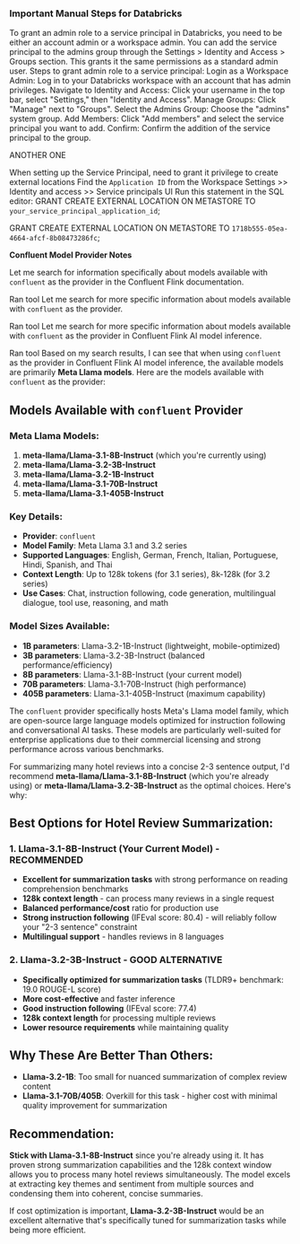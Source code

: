 ### Important Manual Steps for Databricks

To grant an admin role to a service principal in Databricks, you need to be either an account admin or a workspace admin. You can add the service principal to the admins group through the Settings > Identity and Access > Groups section. This grants it the same permissions as a standard admin user.
Steps to grant admin role to a service principal:
Login as a Workspace Admin: Log in to your Databricks workspace with an account that has admin privileges.
Navigate to Identity and Access: Click your username in the top bar, select "Settings," then "Identity and Access".
Manage Groups: Click "Manage" next to "Groups".
Select the Admins Group: Choose the "admins" system group.
Add Members: Click "Add members" and select the service principal you want to add.
Confirm: Confirm the addition of the service principal to the group.



ANOTHER ONE

When setting up the Service Principal, need to grant it privilege to create external locations
Find the `Application ID` from the Workspace Settings >> Identity and access >> Service principals UI
Run this statement in the SQL editor:
GRANT CREATE EXTERNAL LOCATION ON METASTORE TO `your_service_principal_application_id`;

GRANT CREATE EXTERNAL LOCATION ON METASTORE TO `1718b555-05ea-4664-afcf-8b08473286fc`;


**Confluent Model Provider Notes**

Let me search for information specifically about models available with `confluent` as the provider in the Confluent Flink documentation.

Ran tool
Let me search for more specific information about models available with `confluent` as the provider.

Ran tool
Let me search for more specific information about models available with `confluent` as the provider in Confluent Flink AI model inference.

Ran tool
Based on my search results, I can see that when using `confluent` as the provider in Confluent Flink AI model inference, the available models are primarily **Meta Llama models**. Here are the models available with `confluent` as the provider:

## Models Available with `confluent` Provider

### **Meta Llama Models:**

1. **meta-llama/Llama-3.1-8B-Instruct** (which you're currently using)
2. **meta-llama/Llama-3.2-3B-Instruct**
3. **meta-llama/Llama-3.2-1B-Instruct**
4. **meta-llama/Llama-3.1-70B-Instruct**
5. **meta-llama/Llama-3.1-405B-Instruct**

### **Key Details:**

- **Provider**: `confluent`
- **Model Family**: Meta Llama 3.1 and 3.2 series
- **Supported Languages**: English, German, French, Italian, Portuguese, Hindi, Spanish, and Thai
- **Context Length**: Up to 128k tokens (for 3.1 series), 8k-128k (for 3.2 series)
- **Use Cases**: Chat, instruction following, code generation, multilingual dialogue, tool use, reasoning, and math

### **Model Sizes Available:**
- **1B parameters**: Llama-3.2-1B-Instruct (lightweight, mobile-optimized)
- **3B parameters**: Llama-3.2-3B-Instruct (balanced performance/efficiency)
- **8B parameters**: Llama-3.1-8B-Instruct (your current model)
- **70B parameters**: Llama-3.1-70B-Instruct (high performance)
- **405B parameters**: Llama-3.1-405B-Instruct (maximum capability)

The `confluent` provider specifically hosts Meta's Llama model family, which are open-source large language models optimized for instruction following and conversational AI tasks. These models are particularly well-suited for enterprise applications due to their commercial licensing and strong performance across various benchmarks.


For summarizing many hotel reviews into a concise 2-3 sentence output, I'd recommend **meta-llama/Llama-3.1-8B-Instruct** (which you're already using) or **meta-llama/Llama-3.2-3B-Instruct** as the optimal choices. Here's why:

## **Best Options for Hotel Review Summarization:**

### **1. Llama-3.1-8B-Instruct (Your Current Model) - RECOMMENDED**
- **Excellent for summarization tasks** with strong performance on reading comprehension benchmarks
- **128k context length** - can process many reviews in a single request
- **Balanced performance/cost** ratio for production use
- **Strong instruction following** (IFEval score: 80.4) - will reliably follow your "2-3 sentence" constraint
- **Multilingual support** - handles reviews in 8 languages

### **2. Llama-3.2-3B-Instruct - GOOD ALTERNATIVE**
- **Specifically optimized for summarization tasks** (TLDR9+ benchmark: 19.0 ROUGE-L score)
- **More cost-effective** and faster inference
- **Good instruction following** (IFEval score: 77.4)
- **128k context length** for processing multiple reviews
- **Lower resource requirements** while maintaining quality

## **Why These Are Better Than Others:**

- **Llama-3.2-1B**: Too small for nuanced summarization of complex review content
- **Llama-3.1-70B/405B**: Overkill for this task - higher cost with minimal quality improvement for summarization

## **Recommendation:**
**Stick with Llama-3.1-8B-Instruct** since you're already using it. It has proven strong summarization capabilities and the 128k context window allows you to process many hotel reviews simultaneously. The model excels at extracting key themes and sentiment from multiple sources and condensing them into coherent, concise summaries.

If cost optimization is important, **Llama-3.2-3B-Instruct** would be an excellent alternative that's specifically tuned for summarization tasks while being more efficient.
